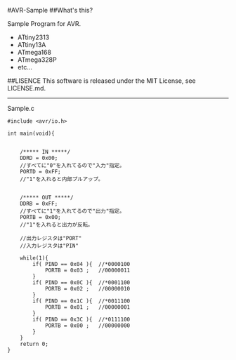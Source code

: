 #AVR-Sample
##What's this?

Sample Program for AVR.

* ATtiny2313
* ATtiny13A
* ATmega168
* ATmega328P
* etc...

##LISENCE
This software is released under the MIT License, see LICENSE.md.

***
Sample.c

    #include <avr/io.h>
    
    int main(void){
    
        
        /***** IN *****/
        DDRD = 0x00;
        //すべてに"0"を入れてるので"入力"指定。
        PORTD = 0xFF;
        //"1"を入れると内部プルアップ。
        
        
        /***** OUT *****/
        DDRB = 0xFF;
        //すべてに"1"を入れてるので"出力"指定。
        PORTB = 0x00;
        //"1"を入れると出力が反転。
        
        //出力レジスタは"PORT"
        //入力レジスタは"PIN"
        
        while(1){
            if( PIND == 0x04 ){  //*0000100
                PORTB = 0x03 ;   //00000011
            }
            if( PIND == 0x0C ){  //*0001100
                PORTB = 0x02 ;   //00000010
            }
            if( PIND == 0x1C ){  //*0011100
                PORTB = 0x01 ;   //00000001
            }
            if( PIND == 0x3C ){  //*0111100
                PORTB = 0x00 ;   //00000000
            }
        }
        return 0;
    }
